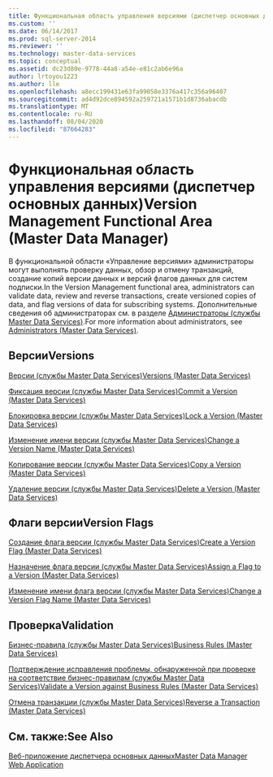 ```yaml
---
title: Функциональная область управления версиями (диспетчер основных данных) | Документы Майкрософт
ms.custom: ''
ms.date: 06/14/2017
ms.prod: sql-server-2014
ms.reviewer: ''
ms.technology: master-data-services
ms.topic: conceptual
ms.assetid: dc23d80e-9778-44a8-a54e-e81c2ab6e96a
author: lrtoyou1223
ms.author: lle
ms.openlocfilehash: a8ecc199431e63fa99058e3376a417c356a96407
ms.sourcegitcommit: ad4d92dce894592a259721a1571b1d8736abacdb
ms.translationtype: MT
ms.contentlocale: ru-RU
ms.lasthandoff: 08/04/2020
ms.locfileid: "87664283"
---
```

# <a name="version-management-functional-area-master-data-manager"></a><span data-ttu-id="452ba-102">Функциональная область управления версиями (диспетчер основных данных)</span><span class="sxs-lookup"><span data-stu-id="452ba-102">Version Management Functional Area (Master Data Manager)</span></span>
  <span data-ttu-id="452ba-103">В функциональной области «Управление версиями» администраторы могут выполнять проверку данных, обзор и отмену транзакций, создание копий версии данных и версий флагов данных для систем подписки.</span><span class="sxs-lookup"><span data-stu-id="452ba-103">In the Version Management functional area, administrators can validate data, review and reverse transactions, create versioned copies of data, and flag versions of data for subscribing systems.</span></span> <span data-ttu-id="452ba-104">Дополнительные сведения об администраторах см. в разделе [Администраторы (службы Master Data Services)](administrators-master-data-services.md).</span><span class="sxs-lookup"><span data-stu-id="452ba-104">For more information about administrators, see [Administrators &#40;Master Data Services&#41;](administrators-master-data-services.md).</span></span>  
  
## <a name="versions"></a><span data-ttu-id="452ba-105">Версии</span><span class="sxs-lookup"><span data-stu-id="452ba-105">Versions</span></span>  
 [<span data-ttu-id="452ba-106">Версии (службы Master Data Services)</span><span class="sxs-lookup"><span data-stu-id="452ba-106">Versions &#40;Master Data Services&#41;</span></span>](../../2014/master-data-services/versions-master-data-services.md)  
  
 [<span data-ttu-id="452ba-107">Фиксация версии (службы Master Data Services)</span><span class="sxs-lookup"><span data-stu-id="452ba-107">Commit a Version &#40;Master Data Services&#41;</span></span>](../../2014/master-data-services/commit-a-version-master-data-services.md)  
  
 [<span data-ttu-id="452ba-108">Блокировка версии (службы Master Data Services)</span><span class="sxs-lookup"><span data-stu-id="452ba-108">Lock a Version &#40;Master Data Services&#41;</span></span>](../../2014/master-data-services/lock-a-version-master-data-services.md)  
  
 [<span data-ttu-id="452ba-109">Изменение имени версии (службы Master Data Services)</span><span class="sxs-lookup"><span data-stu-id="452ba-109">Change a Version Name &#40;Master Data Services&#41;</span></span>](../../2014/master-data-services/change-a-version-name-master-data-services.md)  
  
 [<span data-ttu-id="452ba-110">Копирование версии (службы Master Data Services)</span><span class="sxs-lookup"><span data-stu-id="452ba-110">Copy a Version &#40;Master Data Services&#41;</span></span>](../../2014/master-data-services/copy-a-version-master-data-services.md)  
  
 [<span data-ttu-id="452ba-111">Удаление версии (службы Master Data Services)</span><span class="sxs-lookup"><span data-stu-id="452ba-111">Delete a Version &#40;Master Data Services&#41;</span></span>](../../2014/master-data-services/delete-a-version-master-data-services.md)  
  
## <a name="version-flags"></a><span data-ttu-id="452ba-112">Флаги версии</span><span class="sxs-lookup"><span data-stu-id="452ba-112">Version Flags</span></span>  
 [<span data-ttu-id="452ba-113">Создание флага версии (службы Master Data Services)</span><span class="sxs-lookup"><span data-stu-id="452ba-113">Create a Version Flag &#40;Master Data Services&#41;</span></span>](../../2014/master-data-services/create-a-version-flag-master-data-services.md)  
  
 [<span data-ttu-id="452ba-114">Назначение флага версии (службы Master Data Services)</span><span class="sxs-lookup"><span data-stu-id="452ba-114">Assign a Flag to a Version &#40;Master Data Services&#41;</span></span>](../../2014/master-data-services/assign-a-flag-to-a-version-master-data-services.md)  
  
 [<span data-ttu-id="452ba-115">Изменение имени флага версии (службы Master Data Services)</span><span class="sxs-lookup"><span data-stu-id="452ba-115">Change a Version Flag Name &#40;Master Data Services&#41;</span></span>](../../2014/master-data-services/change-a-version-flag-name-master-data-services.md)  
  
## <a name="validation"></a><span data-ttu-id="452ba-116">Проверка</span><span class="sxs-lookup"><span data-stu-id="452ba-116">Validation</span></span>  
 [<span data-ttu-id="452ba-117">Бизнес-правила (службы Master Data Services)</span><span class="sxs-lookup"><span data-stu-id="452ba-117">Business Rules &#40;Master Data Services&#41;</span></span>](../../2014/master-data-services/business-rules-master-data-services.md)  
  
 [<span data-ttu-id="452ba-118">Подтверждение исправления проблемы, обнаруженной при проверке на соответствие бизнес-правилам (службы Master Data Services)</span><span class="sxs-lookup"><span data-stu-id="452ba-118">Validate a Version against Business Rules &#40;Master Data Services&#41;</span></span>](../../2014/master-data-services/validate-a-version-against-business-rules-master-data-services.md)  
  
 [<span data-ttu-id="452ba-119">Отмена транзакции (службы Master Data Services)</span><span class="sxs-lookup"><span data-stu-id="452ba-119">Reverse a Transaction &#40;Master Data Services&#41;</span></span>](../../2014/master-data-services/reverse-a-transaction-master-data-services.md)  
  
## <a name="see-also"></a><span data-ttu-id="452ba-120">См. также:</span><span class="sxs-lookup"><span data-stu-id="452ba-120">See Also</span></span>  
 [<span data-ttu-id="452ba-121">Веб-приложение диспетчера основных данных</span><span class="sxs-lookup"><span data-stu-id="452ba-121">Master Data Manager Web Application</span></span>](../../2014/master-data-services/master-data-manager-web-application.md)  
  
  

